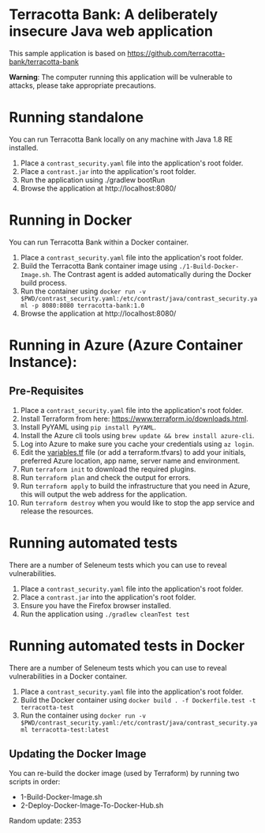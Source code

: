 # Terracotta Bank: A deliberately insecure Java web application

This sample application is based on https://github.com/terracotta-bank/terracotta-bank

**Warning**: The computer running this application will be vulnerable to attacks, please take appropriate precautions.

# Running standalone

You can run Terracotta Bank locally on any machine with Java 1.8 RE installed.

1. Place a `contrast_security.yaml` file into the application's root folder.
1. Place a `contrast.jar` into the application's root folder.
1. Run the application using ./gradlew bootRun
1. Browse the application at http://localhost:8080/

# Running in Docker

You can run Terracotta Bank within a Docker container. 

1. Place a `contrast_security.yaml` file into the application's root folder.
1. Build the Terracotta Bank container image using `./1-Build-Docker-Image.sh`. The Contrast agent is added automatically during the Docker build process.
1. Run the container using `docker run -v $PWD/contrast_security.yaml:/etc/contrast/java/contrast_security.yaml -p 8080:8080 terracotta-bank:1.0`
1. Browse the application at http://localhost:8080/

# Running in Azure (Azure Container Instance):

## Pre-Requisites

1. Place a `contrast_security.yaml` file into the application's root folder.
1. Install Terraform from here: https://www.terraform.io/downloads.html.
1. Install PyYAML using `pip install PyYAML`.
1. Install the Azure cli tools using `brew update && brew install azure-cli`.
1. Log into Azure to make sure you cache your credentials using `az login`.
1. Edit the [variables.tf](variables.tf) file (or add a terraform.tfvars) to add your initials, preferred Azure location, app name, server name and environment.
1. Run `terraform init` to download the required plugins.
1. Run `terraform plan` and check the output for errors.
1. Run `terraform apply` to build the infrastructure that you need in Azure, this will output the web address for the application.
1. Run `terraform destroy` when you would like to stop the app service and release the resources.

# Running automated tests

There are a number of Seleneum tests which you can use to reveal vulnerabilities.

1. Place a `contrast_security.yaml` file into the application's root folder.
1. Place a `contrast.jar` into the application's root folder.
1. Ensure you have the Firefox browser installed.
1. Run the application using `./gradlew cleanTest test`

# Running automated tests in Docker
 
There are a number of Seleneum tests which you can use to reveal vulnerabilities in a Docker container.
 
 1. Place a `contrast_security.yaml` file into the application's root folder.
 1. Build the Docker container using `docker build . -f Dockerfile.test -t terracotta-test`
 1. Run the container using `docker run -v $PWD/contrast_security.yaml:/etc/contrast/java/contrast_security.yaml terracotta-test:latest`

## Updating the Docker Image

You can re-build the docker image (used by Terraform) by running two scripts in order:

* 1-Build-Docker-Image.sh
* 2-Deploy-Docker-Image-To-Docker-Hub.sh

Random update: 2353
